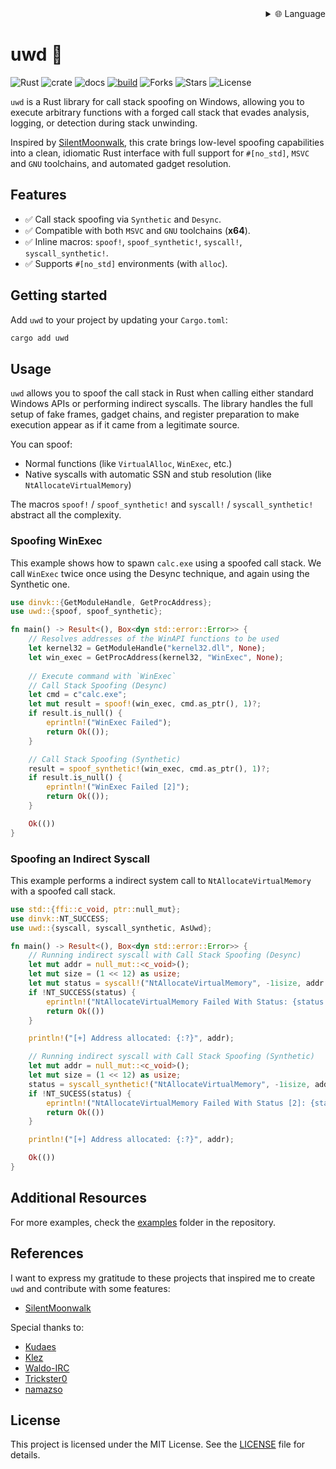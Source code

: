 
<div align="right">
  <details>
    <summary >🌐 Language</summary>
    <div>
      <div align="right">
        <p><a href="https://openaitx.github.io/view.html?user=joaoviictorti&project=uwd&lang=en">English</a></p>
        <p><a href="https://openaitx.github.io/view.html?user=joaoviictorti&project=uwd&lang=zh-CN">简体中文</a></p>
        <p><a href="https://openaitx.github.io/view.html?user=joaoviictorti&project=uwd&lang=zh-TW">繁體中文</a></p>
        <p><a href="https://openaitx.github.io/view.html?user=joaoviictorti&project=uwd&lang=ja">日本語</a></p>
        <p><a href="https://openaitx.github.io/view.html?user=joaoviictorti&project=uwd&lang=ko">한국어</a></p>
        <p><a href="https://openaitx.github.io/view.html?user=joaoviictorti&project=uwd&lang=hi">हिन्दी</a></p>
        <p><a href="https://openaitx.github.io/view.html?user=joaoviictorti&project=uwd&lang=th">ไทย</a></p>
        <p><a href="https://openaitx.github.io/view.html?user=joaoviictorti&project=uwd&lang=fr">Français</a></p>
        <p><a href="https://openaitx.github.io/view.html?user=joaoviictorti&project=uwd&lang=de">Deutsch</a></p>
        <p><a href="https://openaitx.github.io/view.html?user=joaoviictorti&project=uwd&lang=es">Español</a></p>
        <p><a href="https://openaitx.github.io/view.html?user=joaoviictorti&project=uwd&lang=it">Itapano</a></p>
        <p><a href="https://openaitx.github.io/view.html?user=joaoviictorti&project=uwd&lang=ru">Русский</a></p>
        <p><a href="https://openaitx.github.io/view.html?user=joaoviictorti&project=uwd&lang=pt">Português</a></p>
        <p><a href="https://openaitx.github.io/view.html?user=joaoviictorti&project=uwd&lang=nl">Nederlands</a></p>
        <p><a href="https://openaitx.github.io/view.html?user=joaoviictorti&project=uwd&lang=pl">Polski</a></p>
        <p><a href="https://openaitx.github.io/view.html?user=joaoviictorti&project=uwd&lang=ar">العربية</a></p>
        <p><a href="https://openaitx.github.io/view.html?user=joaoviictorti&project=uwd&lang=fa">فارسی</a></p>
        <p><a href="https://openaitx.github.io/view.html?user=joaoviictorti&project=uwd&lang=tr">Türkçe</a></p>
        <p><a href="https://openaitx.github.io/view.html?user=joaoviictorti&project=uwd&lang=vi">Tiếng Việt</a></p>
        <p><a href="https://openaitx.github.io/view.html?user=joaoviictorti&project=uwd&lang=id">Bahasa Indonesia</a></p>
      </div>
    </div>
  </details>
</div>

# uwd 🦀

![Rust](https://img.shields.io/badge/made%20with-Rust-red)
![crate](https://img.shields.io/crates/v/uwd.svg)
![docs](https://docs.rs/uwd/badge.svg)
[![build](https://github.com/joaoviictorti/uwd/actions/workflows/ci.yml/badge.svg)](https://github.com/joaoviictorti/uwd/actions/workflows/ci.yml)
![Forks](https://img.shields.io/github/forks/joaoviictorti/uwd)
![Stars](https://img.shields.io/github/stars/joaoviictorti/uwd)
![License](https://img.shields.io/github/license/joaoviictorti/uwd)

`uwd` is a Rust library for call stack spoofing on Windows, allowing you to execute arbitrary functions with a forged call stack that evades analysis, logging, or detection during stack unwinding.

Inspired by [SilentMoonwalk](https://github.com/klezVirus/SilentMoonwalk), this crate brings low-level spoofing capabilities into a clean, idiomatic Rust interface with full support for `#[no_std]`, `MSVC` and `GNU` toolchains, and automated gadget resolution.

## Features

- ✅ Call stack spoofing via `Synthetic` and `Desync`.
- ✅ Compatible with both `MSVC` and `GNU` toolchains (**x64**).
- ✅ Inline macros: `spoof!`, `spoof_synthetic!`, `syscall!`, `syscall_synthetic!`.
- ✅ Supports `#[no_std]` environments (with `alloc`).

## Getting started

Add `uwd` to your project by updating your `Cargo.toml`:
```bash
cargo add uwd
```

## Usage

`uwd` allows you to spoof the call stack in Rust when calling either standard Windows APIs or performing indirect syscalls. The library handles the full setup of fake frames, gadget chains, and register preparation to make execution appear as if it came from a legitimate source.

You can spoof:

* Normal functions (like `VirtualAlloc`, `WinExec`, etc.)
* Native syscalls with automatic SSN and stub resolution (like `NtAllocateVirtualMemory`)

The macros `spoof!` / `spoof_synthetic!` and `syscall!` / `syscall_synthetic!` abstract all the complexity.

### Spoofing WinExec

This example shows how to spawn `calc.exe` using a spoofed call stack. We call `WinExec` twice once using the Desync technique, and again using the Synthetic one.

```rs
use dinvk::{GetModuleHandle, GetProcAddress};
use uwd::{spoof, spoof_synthetic};

fn main() -> Result<(), Box<dyn std::error::Error>> {
    // Resolves addresses of the WinAPI functions to be used
    let kernel32 = GetModuleHandle("kernel32.dll", None);
    let win_exec = GetProcAddress(kernel32, "WinExec", None);
    
    // Execute command with `WinExec`
    // Call Stack Spoofing (Desync)
    let cmd = c"calc.exe";
    let mut result = spoof!(win_exec, cmd.as_ptr(), 1)?;
    if result.is_null() {
        eprintln!("WinExec Failed");
        return Ok(());
    }

    // Call Stack Spoofing (Synthetic)
    result = spoof_synthetic!(win_exec, cmd.as_ptr(), 1)?;
    if result.is_null() {
        eprintln!("WinExec Failed [2]");
        return Ok(());
    }

    Ok(())
}
```

### Spoofing an Indirect Syscall

This example performs a indirect system call to `NtAllocateVirtualMemory` with a spoofed call stack.

```rs
use std::{ffi::c_void, ptr::null_mut};
use dinvk::NT_SUCCESS;
use uwd::{syscall, syscall_synthetic, AsUwd};

fn main() -> Result<(), Box<dyn std::error::Error>> {
    // Running indirect syscall with Call Stack Spoofing (Desync)
    let mut addr = null_mut::<c_void>();
    let mut size = (1 << 12) as usize;
    let mut status = syscall!("NtAllocateVirtualMemory", -1isize, addr.as_uwd_mut(), 0, size.as_uwd_mut(), 0x3000, 0x04)? as i32;
    if !NT_SUCCESS(status) {
        eprintln!("NtAllocateVirtualMemory Failed With Status: {status:#X}");
        return Ok(())
    }

    println!("[+] Address allocated: {:?}", addr);

    // Running indirect syscall with Call Stack Spoofing (Synthetic)
    let mut addr = null_mut::<c_void>();
    let mut size = (1 << 12) as usize;
    status = syscall_synthetic!("NtAllocateVirtualMemory", -1isize, addr.as_uwd_mut(), 0, size.as_uwd_mut(), 0x3000, 0x04)? as i32;
    if !NT_SUCESS(status) {
        eprintln!("NtAllocateVirtualMemory Failed With Status [2]: {status:#X}");
        return Ok(())
    }

    println!("[+] Address allocated: {:?}", addr);

    Ok(())
}
```

## Additional Resources

For more examples, check the [examples](/examples) folder in the repository.

## References

I want to express my gratitude to these projects that inspired me to create `uwd` and contribute with some features:

- [SilentMoonwalk](https://github.com/klezVirus/SilentMoonwalk)

Special thanks to:

- [Kudaes](https://x.com/_Kudaes_)
- [Klez](https://x.com/KlezVirus)
- [Waldo-IRC](https://x.com/waldoirc)
- [Trickster0](https://x.com/trickster012)
- [namazso](https://x.com/namazso)

## License

This project is licensed under the MIT License. See the [LICENSE](/LICENSE) file for details.
